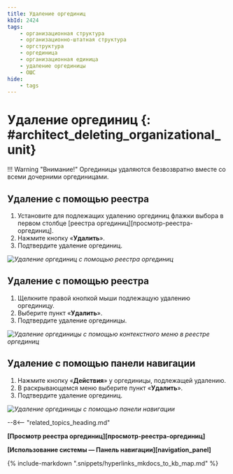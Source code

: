 ```yaml
---
title: Удаление оргединиц
kbId: 2424
tags:
    - организационная структура
    - организационно-штатная структура
    - оргструктура
    - оргединица
    - организационная единица
    - удаление оргединицы
    - ОШС
hide:
    - tags
---
```


# Удаление оргединиц {: #architect_deleting_organizational_unit}

!!! Warning "Внимание!"
    Оргединицы удаляются безвозвратно вместе со всеми дочерними оргединицами.

## Удаление с помощью реестра

1. Установите для подлежащих удалению оргединиц флажки выбора в первом столбце [реестра оргединиц][просмотр-реестра-оргединиц].
2. Нажмите кнопку «**Удалить**».
3. Подтвердите удаление оргединиц.

*![Удаление оргединиц с помощью реестра оргединиц](deleting_organizational_unit_using_registry.png)*

## Удаление с помощью реестра

1. Щелкните правой кнопкой мыши подлежащую удалению оргединицу.
2. Выберите пункт «**Удалить**».
3. Подтвердите удаление оргединицы.

*![Удаление оргединицы с помощью контекстного меню в реестре оргединиц](deleting_organizational_unit_using_registry_context_menu.png)*

## Удаление с помощью панели навигации

1. Нажмите кнопку «**Действия**» <i class="fa-light fa-ellipsis-vertical"></i> у оргединицы, подлежащей удалению.
3. В раскрывающемся меню выберите пункт «**Удалить**».
4. Подтвердите удаление оргединиц.

*![Удаление оргединицы с помощью панели навигации](deleting_organizational_unit_using_navigation.png)*

--8<-- "related_topics_heading.md"

**[Просмотр реестра оргединиц][просмотр-реестра-оргединиц]**

**[Использование системы — Панель навигации][navigation_panel]**

{% include-markdown ".snippets/hyperlinks_mkdocs_to_kb_map.md" %}